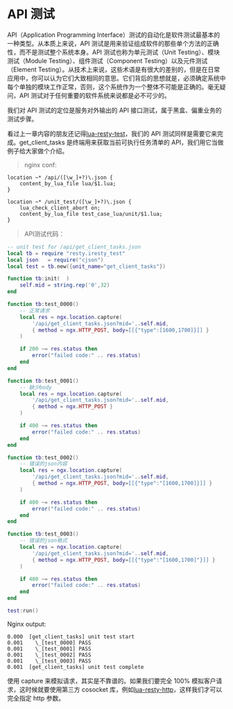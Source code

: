 # API 测试

API（Application Programming Interface）测试的自动化是软件测试最基本的一种类型。从本质上来说，API 测试是用来验证组成软件的那些单个方法的正确性，而不是测试整个系统本身。API 测试也称为单元测试（Unit Testing）、模块测试（Module Testing）、组件测试（Component Testing）以及元件测试（Element Testing）。从技术上来说，这些术语是有很大的差别的，但是在日常应用中，你可以认为它们大致相同的意思。它们背后的思想就是，必须确定系统中每个单独的模块工作正常，否则，这个系统作为一个整体不可能是正确的。毫无疑问，API 测试对于任何重要的软件系统来说都是必不可少的。

我们对 API 测试的定位是服务对外输出的 API 接口测试，属于黑盒、偏重业务的测试步骤。

看过上一章内容的朋友还记得[lua-resty-test](https://github.com/membphis/lua-resty-test)，我们的 API 测试同样是需要它来完成。get_client_tasks 是终端用来获取当前可执行任务清单的 API，我们用它当做例子给大家做个介绍。

> nginx conf:

```
location ~* /api/([\w_]+?)\.json {
    content_by_lua_file lua/$1.lua;
}

location ~* /unit_test/([\w_]+?)\.json {
    lua_check_client_abort on;
    content_by_lua_file test_case_lua/unit/$1.lua;
}
```

> API测试代码：

```lua
-- unit test for /api/get_client_tasks.json
local tb = require "resty.iresty_test"
local json   = require("cjson")
local test = tb.new({unit_name="get_client_tasks"})

function tb:init(  )
    self.mid = string.rep('0',32)
end

function tb:test_0000()
    -- 正常请求
    local res = ngx.location.capture(
        '/api/get_client_tasks.json?mid='..self.mid,
        { method = ngx.HTTP_POST, body=[[{"type":[1600,1700]}]] }
    )

    if 200 ~= res.status then
        error("failed code:" .. res.status)
    end
end

function tb:test_0001()
    -- 缺少body
    local res = ngx.location.capture(
        '/api/get_client_tasks.json?mid='..self.mid,
        { method = ngx.HTTP_POST }
    )

    if 400 ~= res.status then
        error("failed code:" .. res.status)
    end
end

function tb:test_0002()
    -- 错误的json内容
    local res = ngx.location.capture(
        '/api/get_client_tasks.json?mid='..self.mid,
        { method = ngx.HTTP_POST, body=[[{"type":"[1600,1700]}]] }
    )

    if 400 ~= res.status then
        error("failed code:" .. res.status)
    end
end

function tb:test_0003()
    -- 错误的json格式
    local res = ngx.location.capture(
        '/api/get_client_tasks.json?mid='..self.mid,
        { method = ngx.HTTP_POST, body=[[{"type":"[1600,1700]"}]] }
    )

    if 400 ~= res.status then
        error("failed code:" .. res.status)
    end
end

test:run()
```

Nginx output:
```
0.000  [get_client_tasks] unit test start
0.001    \_[test_0000] PASS
0.001    \_[test_0001] PASS
0.001    \_[test_0002] PASS
0.001    \_[test_0003] PASS
0.001  [get_client_tasks] unit test complete
```

使用 capture 来模拟请求，其实是不靠谱的。如果我们要完全 100% 模拟客户请求，这时候就要使用第三方 cosocket 库，例如[lua-resty-http](https://github.com/pintsized/lua-resty-http)，这样我们才可以完全指定 http 参数。


